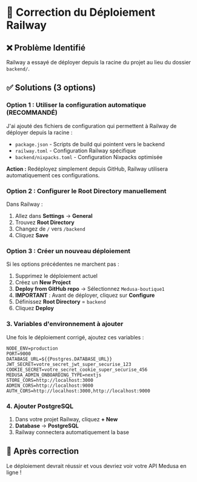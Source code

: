 # 🔧 Correction du Déploiement Railway

## ❌ Problème Identifié
Railway a essayé de déployer depuis la racine du projet au lieu du dossier `backend/`.

## ✅ Solutions (3 options)

### Option 1 : Utiliser la configuration automatique (RECOMMANDÉ)
J'ai ajouté des fichiers de configuration qui permettent à Railway de déployer depuis la racine :
- `package.json` - Scripts de build qui pointent vers le backend
- `railway.toml` - Configuration Railway spécifique
- `backend/nixpacks.toml` - Configuration Nixpacks optimisée

**Action :** Redéployez simplement depuis GitHub, Railway utilisera automatiquement ces configurations.

### Option 2 : Configurer le Root Directory manuellement
Dans Railway :
1. Allez dans **Settings** → **General**
2. Trouvez **Root Directory**
3. Changez de `/` vers `/backend`
4. Cliquez **Save**

### Option 3 : Créer un nouveau déploiement
Si les options précédentes ne marchent pas :
1. Supprimez le déploiement actuel
2. Créez un **New Project**
3. **Deploy from GitHub repo** → Sélectionnez `Medusa-boutique1`
4. **IMPORTANT** : Avant de déployer, cliquez sur **Configure**
5. Définissez **Root Directory** = `backend`
6. Cliquez **Deploy**

### 3. Variables d'environnement à ajouter
Une fois le déploiement corrigé, ajoutez ces variables :

```env
NODE_ENV=production
PORT=9000
DATABASE_URL=${{Postgres.DATABASE_URL}}
JWT_SECRET=votre_secret_jwt_super_securise_123
COOKIE_SECRET=votre_secret_cookie_super_securise_456
MEDUSA_ADMIN_ONBOARDING_TYPE=nextjs
STORE_CORS=http://localhost:3000
ADMIN_CORS=http://localhost:9000
AUTH_CORS=http://localhost:3000,http://localhost:9000
```

### 4. Ajouter PostgreSQL
1. Dans votre projet Railway, cliquez **+ New**
2. **Database** → **PostgreSQL**
3. Railway connectera automatiquement la base

## 🚀 Après correction
Le déploiement devrait réussir et vous devriez voir votre API Medusa en ligne !
